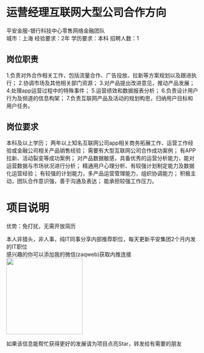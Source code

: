 # 运营经理互联网大型公司合作方向
平安金服-银行科技中心零售网络金融团队  
城市：上海 经验要求：2年 学历要求：本科  招聘人数：1

## 岗位职责
1.负责对外合作相关工作，包括流量合作、广告投放、拉新等方案规划以及跟进执行；
 2.协调市场及其他相关部门资源；
 3.对产品提出改进意见，推动产品发展；
 4.处理app运营过程中的特殊事件；
 5.运营绩效和数据报表分析；
 6.负责设计用户行为及频道的信息构架；
 7.负责互联网产品及活动的规划构思，归纳用户目标和用户任务。

## 岗位要求
本科及以上学历；
 两年以上知名互联网公司app相关商务拓展工作、运营工作经验或金融公司相关产品销售经验；
 需要有大型互联网公司合作成功案例；
 有APP拉新、活动裂变等成功案例；
 对产品数据敏感，具备优秀的运营分析能力，能对运营数据与市场状况进行分析；
 精通用户心理分析、有较强计划制定能力及数据化运营经验；
 有较强的计划能力，多产品运营管理能力，组织协调能力；
 积极主动，团队合作意识强，善于沟通及表达；
 能承担较强工作压力。

# 项目说明

优势：免打扰，无需开放简历

本人非猎头，非人事，纯IT同事分享内部推荐职位，每天更新平安集团2个月内发的IT职位  
感兴趣的你可以添加我的微信(zaqweb)获取内推连接  
<img src="https://github.com/zaqweb/PA-IT-JOBS/blob/master/WechatICode.jpeg"  height="200" width="200">

如果该信息能帮忙获得更好的发展请为项目点亮Star，转发给有需要的朋友




